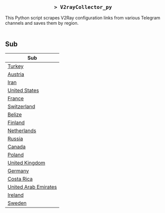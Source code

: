 <h3 align="center">
    <samp>&gt; V2rayCollector_py</samp>
</h3>

This Python script scrapes V2Ray configuration links from various Telegram channels and saves them by region.
<br>
<br>
## Sub
| Sub |
|-----|
| [Turkey](https://raw.githubusercontent.com/freetomaid/Vxray-country/main/sub/Turkey/config.txt) |
| [Austria](https://raw.githubusercontent.com/freetomaid/Vxray-country/main/sub/Austria/config.txt) |
| [Iran](https://raw.githubusercontent.com/freetomaid/Vxray-country/main/sub/Iran/config.txt) |
| [United States](https://raw.githubusercontent.com/freetomaid/Vxray-country/main/sub/United%20States/config.txt) |
| [France](https://raw.githubusercontent.com/freetomaid/Vxray-country/main/sub/France/config.txt) |
| [Switzerland](https://raw.githubusercontent.com/freetomaid/Vxray-country/main/sub/Switzerland/config.txt) |
| [Belize](https://raw.githubusercontent.com/freetomaid/Vxray-country/main/sub/Belize/config.txt) |
| [Finland](https://raw.githubusercontent.com/freetomaid/Vxray-country/main/sub/Finland/config.txt) |
| [Netherlands](https://raw.githubusercontent.com/freetomaid/Vxray-country/main/sub/Netherlands/config.txt) |
| [Russia](https://raw.githubusercontent.com/freetomaid/Vxray-country/main/sub/Russia/config.txt) |
| [Canada](https://raw.githubusercontent.com/freetomaid/Vxray-country/main/sub/Canada/config.txt) |
| [Poland](https://raw.githubusercontent.com/freetomaid/Vxray-country/main/sub/Poland/config.txt) |
| [United Kingdom](https://raw.githubusercontent.com/freetomaid/Vxray-country/main/sub/United%20Kingdom/config.txt) |
| [Germany](https://raw.githubusercontent.com/freetomaid/Vxray-country/main/sub/Germany/config.txt) |
| [Costa Rica](https://raw.githubusercontent.com/freetomaid/Vxray-country/main/sub/Costa%20Rica/config.txt) |
| [United Arab Emirates](https://raw.githubusercontent.com/freetomaid/Vxray-country/main/sub/United%20Arab%20Emirates/config.txt) |
| [Ireland](https://raw.githubusercontent.com/freetomaid/Vxray-country/main/sub/Ireland/config.txt) |
| [Sweden](https://raw.githubusercontent.com/freetomaid/Vxray-country/main/sub/Sweden/config.txt) |

















































































































































































































































































































































































































































































































































































































































































































































































































































































































































































































































































































































































































































































































































































































































































































































































































































































































































































































































































































































































































































































































































































































































































































































































































































































































































































































































































































































































































































































































































































































































































































































































































































































































































































































































































































































































